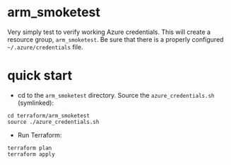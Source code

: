 # arm_smoketest

Very simply test to verify working Azure credentials.  This will create a resource group, `arm_smoketest`. Be sure that there is a properly configured `~/.azure/credentials` file.

# quick start

- cd to the `arm_smoketest` directory. Source the `azure_credentials.sh` (symlinked):

```
cd terraform/arm_smoketest
source ./azure_credentials.sh
```

- Run Terraform:

```
terraform plan
terraform apply
```
